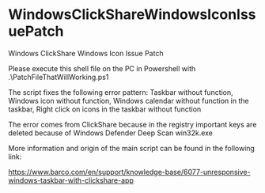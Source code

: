 # WindowsClickShareWindowsIconIssuePatch
Windows ClickShare Windows Icon Issue Patch

Please execute this shell file on the PC in Powershell 
with .\PatchFileThatWillWorking.ps1

The script fixes the following error pattern:
Taskbar without function, 
Windows icon without function, 
Windows calendar without function in the taskbar, 
Right click on icons in the taskbar without function 

The error comes from ClickShare because in the registry important keys are deleted because of Windows Defender Deep Scan win32k.exe

More information and origin of the main script can be found in the following link:

https://www.barco.com/en/support/knowledge-base/6077-unresponsive-windows-taskbar-with-clickshare-app
